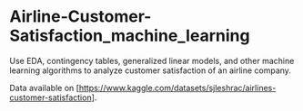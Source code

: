 # Airline-Customer-Satisfaction_machine_learning
Use EDA, contingency tables, generalized linear models, and other machine learning algorithms to analyze customer satisfaction of an airline company.

Data available on [https://www.kaggle.com/datasets/sjleshrac/airlines-customer-satisfaction].
